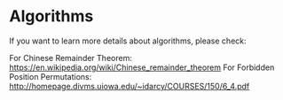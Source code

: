 # Algorithms
If you want to learn more details about algorithms, please check:

For Chinese Remainder Theorem: https://en.wikipedia.org/wiki/Chinese_remainder_theorem
For Forbidden Position Permutations: http://homepage.divms.uiowa.edu/~idarcy/COURSES/150/6_4.pdf
